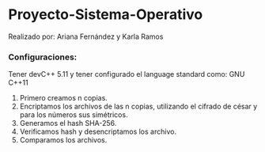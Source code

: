 # Proyecto-Sistema-Operativo
Realizado por: Ariana Fernández y Karla Ramos
### Configuraciones: 
Tener devC++ 5.11 y tener configurado el language standard como: GNU C++11 

1. Primero creamos n copias. 
2. Encriptamos los archivos de las n copias, utilizando el cifrado de césar y para los números sus simétricos. 
3. Generamos el hash SHA-256. 
4. Verificamos hash y desencriptamos los archivo. 
5. Comparamos los archivos. 	
